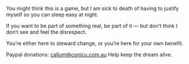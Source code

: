 You might think this is a game, but I am sick to death of having to justify myself so you can sleep easy at night.

If you want to be part of something real, be part of it — but don’t think I don’t see and feel the disrespect.

You’re either here to steward change, or you’re here for your own benefit.

Paypal donations: callum@conicu.com.au
Help keep the dream alive.
